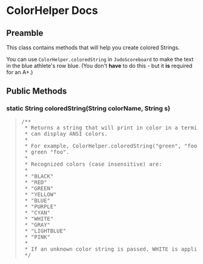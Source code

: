 # ColorHelper Docs

## Preamble

This class contains methods that will help you create colored Strings.

You can use `ColorHelper.coloredString` in `JudoScoreboard` to make the text in the blue athlete's row blue. (You don't **have** to do this - but it **is** required for an A+.)

## Public Methods

### static String coloredString(String colorName, String s)
> <pre>
> /**
>  * Returns a string that will print in color in a terminal that
>  * can display ANSI colors.
>  *
>  * For example, ColorHelper.coloredString("green", "foo") returns a
>  * green "foo".
>  *
>  * Recognized colors (case insensitive) are:
>  *
>  * "BLACK"
>  * "RED"
>  * "GREEN"
>  * "YELLOW"
>  * "BLUE"
>  * "PURPLE"
>  * "CYAN"
>  * "WHITE"
>  * "GRAY"
>  * "LIGHTBLUE"
>  * "PINK"
>  *
>  * If an unknown color string is passed, WHITE is applied.
>  */
> </pre>